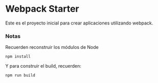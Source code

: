 # Webpack Starter

Este es el proyecto inicial para crear aplicaciones utilizando webpack.

### Notas

Recuerden reconstruir los módulos de Node

```
npm install
```

Y para construir el build, recuerden:

```
npm run build
```
